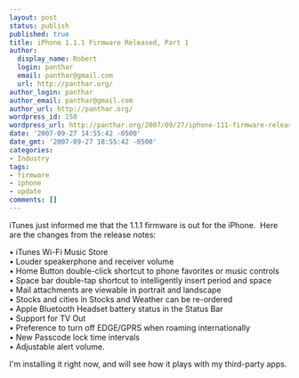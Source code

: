 ```yaml
---
layout: post
status: publish
published: true
title: iPhone 1.1.1 Firmware Released, Part 1
author:
  display_name: Robert
  login: panthar
  email: panthar@gmail.com
  url: http://panthar.org/
author_login: panthar
author_email: panthar@gmail.com
author_url: http://panthar.org/
wordpress_id: 158
wordpress_url: http://panthar.org/2007/09/27/iphone-111-firmware-released-part-1/
date: '2007-09-27 14:55:42 -0500'
date_gmt: '2007-09-27 18:55:42 -0500'
categories:
- Industry
tags:
- firmware
- iphone
- update
comments: []
---
```

<p>iTunes just informed me that the 1.1.1 firmware is out for the iPhone.&nbsp; Here are the changes from the release notes:</p>
<p>&bull; iTunes Wi-Fi Music Store<br />
&bull; Louder speakerphone and receiver volume<br />
&bull; Home Button double-click shortcut to phone favorites or music controls<br />
&bull; Space bar double-tap shortcut to intelligently insert period and space<br />
&bull; Mail attachments are viewable in portrait and landscape<br />
&bull; Stocks and cities in Stocks and Weather can be re-ordered<br />
&bull; Apple Bluetooth Headset battery status in the Status Bar<br />
&bull; Support for TV Out<br />
&bull; Preference to turn off EDGE&#47;GPRS when roaming internationally<br />
&bull; New Passcode lock time intervals<br />
&bull; Adjustable alert volume.</p>
<p>I'm installing it right now, and will see how it plays with my third-party apps.</p>
